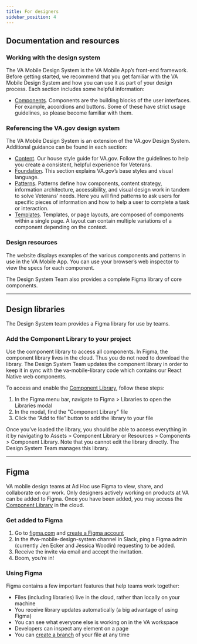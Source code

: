 ```yaml
---
title: For designers
sidebar_position: 4
---
```


## Documentation and resources

### Working with the design system

The VA Mobile Design System is the VA Mobile App’s front-end framework. Before getting started, we recommend that you get familiar with the VA Mobile Design System and how you can use it as part of your design process. Each section includes some helpful information:

* [Components](https://design.va.gov/components). Components are the building blocks of the user interfaces. For example, accordions and buttons. Some of these have strict usage guidelines, so please become familiar with them.

### Referencing the VA.gov design system

The VA Mobile Design System is an extension of the VA.gov Design System. Additional guidance can be found in each section:

* [Content](https://design.va.gov/content-style-guide). Our house style guide for VA.gov. Follow the guidelines to help you create a consistent, helpful experience for Veterans.
* [Foundation](https://design.va.gov/foundation). This section explains VA.gov’s base styles and visual language.
* [Patterns](https://design.va.gov/patterns). Patterns define how components, content strategy, information architecture, accessibility, and visual design work in tandem to solve Veterans’ needs. Here you will find patterns to ask users for specific pieces of information and how to help a user to complete a task or interaction.
* [Templates](https://design.va.gov/templates). Templates, or page layouts, are composed of components within a single page. A layout can contain multiple variations of a component depending on the context.

### Design resources

The website displays examples of the various components and patterns in use in the VA Mobile App. You can use your browser’s web inspector to view the specs for each component.

The Design System Team also provides a complete Figma library of core components.

---

## Design libraries

The Design System team provides a Figma library for use by teams.

### Add the Component Library to your project

Use the component library to access all components. In Figma, the component library lives in the cloud. Thus you do not need to download the library. The Design System Team updates the component library in order to keep it in sync with the va-mobile-library code which contains our React Native web components.

To access and enable the [Component Library](https://www.figma.com/file/Zzt8z60hCtdEzXx2GFWghH/%F0%9F%93%90-Component-Library?type=design&mode=design&t=QbNS25xKacxEZ9T1-1), follow these steps:

1. In the Figma menu bar, navigate to Figma > Libraries to open the Libraries modal
2. In the modal, find the "Component Library" file
3. Click the “Add to file” button to add the library to your file

Once you’ve loaded the library, you should be able to access everything in it by navigating to Assets > Component Library or Resources > Components > Component Library. Note that you cannot edit the library directly. The Design System Team manages this library.

---

## Figma

VA mobile design teams at Ad Hoc use Figma to view, share, and collaborate on our work. Only designers actively working on products at VA can be added to Figma. Once you have been added, you may access the [Component Library](https://www.figma.com/file/Zzt8z60hCtdEzXx2GFWghH/%F0%9F%93%90-Component-Library?type=design&mode=design&t=QbNS25xKacxEZ9T1-1) in the cloud.

### Get added to Figma

1. Go to [figma.com](https://www.figma.com/) and [create a Figma account](https://help.figma.com/hc/en-us/articles/360039811114-Create-a-Figma-account)
2. In the #va-mobile-design-system channel in Slack, ping a Figma admin (currently Jen Ecker and Jessica Woodin) requesting to be added.
3. Receive the invite via email and accept the invitation.
4. Boom, you’re in!

### Using Figma

Figma contains a few important features that help teams work together:

* Files (including libraries) live in the cloud, rather than locally on your machine
* You receive library updates automatically (a big advantage of using Figma)
* You can see what everyone else is working on in the VA workspace
* Developers can inspect any element on a page
* You can [create a branch](https://department-of-veterans-affairs.github.io/va-mobile-app/docs/UX/How-We-Work/figma-branching) of your file at any time